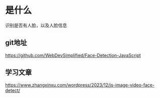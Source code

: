 # 是什么
 
识别是否有人脸，以及人脸信息

## git地址

https://github.com/WebDevSimplified/Face-Detection-JavaScript

## 学习文章

https://www.zhangxinxu.com/wordpress/2023/12/js-image-video-face-detect/
